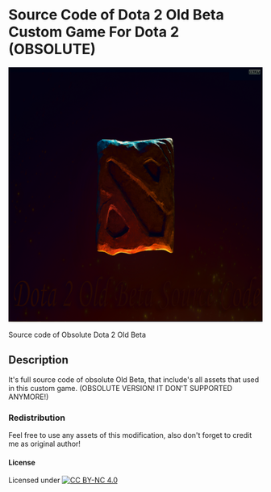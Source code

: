 # Source Code of Dota 2 Old Beta Custom Game For Dota 2 (OBSOLUTE)

![Logo](https://raw.githubusercontent.com/L4-Wyrm/Dota-2-Old-Beta/master/Logo/Dota2_Old_Beta_Src_Logo.png "Logo")

Source code of Obsolute Dota 2 Old Beta

## Description
It's full source code of obsolute Old Beta, that include's all assets that used in this custom game. (OBSOLUTE VERSION! IT DON'T SUPPORTED ANYMORE!)

### Redistribution
Feel free to use any assets of this modification, also don't forget to credit me as original author!

#### License
Licensed under [![CC BY-NC 4.0](https://licensebuttons.net/l/by-nc/4.0/80x15.png)](https://creativecommons.org/licenses/by-nc/4.0/)